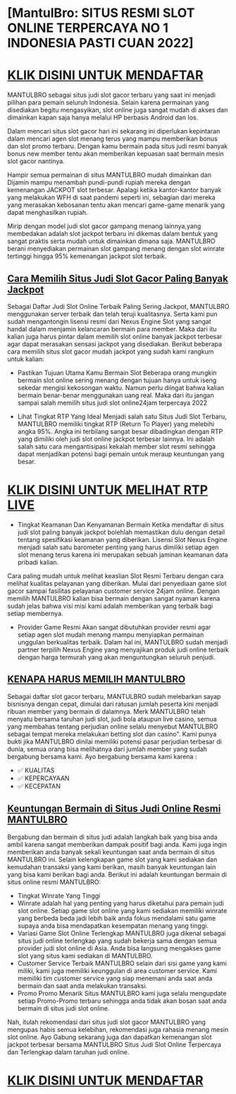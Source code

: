 # [MantulBro: SITUS RESMI SLOT ONLINE TERPERCAYA NO 1 INDONESIA PASTI CUAN 2022]

# [KLIK DISINI UNTUK MENDAFTAR](https://rebrand.ly/slotgacormantul)

MANTULBRO sebagai situs judi slot gacor terbaru yang saat ini menjadi pilihan para pemain seluruh Indonesia. Selain karena permainan yang disediakan begitu mengasyikan, slot online juga sangat mudah di akses dan dimainkan kapan saja hanya melalui HP berbasis Android dan Ios.

Dalam mencari situs slot gacor hari ini sekarang ini diperlukan kepintaran dalam mencari agen slot menang terus yang mampu memberikan bonus dan slot promo terbaru. Dengan kamu bermain pada situs judi resmi banyak bonus new member tentu akan memberikan kepuasan saat bermain mesin slot gacor nantinya.

Hampir semua permainan di situs MANTULBRO mudah dimainkan dan Dijamin mampu menambah pundi-pundi rupiah mereka dengan kemenangan JACKPOT slot terbesar. Apalagi ketika kantor-kantor banyak yang melakukan WFH di saat pandemi seperti ini, sebagian dari mereka yang merasakan kebosanan tentu akan mencari game-game menarik yang dapat menghasilkan rupiah.

Mirip dengan model judi slot gacor gampang menang lainnya,yang membedakan adalah slot jackpot terbaru ini dikemas dalam bentuk yang sangat praktis serta mudah untuk dimainkan dimana saja. MANTULBRO berani menyediakan permainan slot gampang menang dengan slot winrate tertinggi hingga 95% kemenangan jackpot slot terbaik.

## [Cara Memilih Situs Judi Slot Gacor Paling Banyak Jackpot](https://rebrand.ly/slotgacormantul)
Sebagai Daftar Judi Slot Online Terbaik Paling Sering Jackpot, MANTULBRO menggunakan server terbaik dan telah teruji kualitasnya. Serta kami pun sudah mengantongin lisensi resmi dari Nexus Engine Slot yang sangat handal dalam menjamin kelancaran bermain para member. Maka dari itu kalian juga harus pintar dalam memilih slot online banyak jackpot terbesar agar dapat merasakan sensasi jackpot yang disediakan. Berikut beberapa cara memilih situs slot gacor mudah jackpot yang sudah kami rangkum untuk kalian:

- Pastikan Tujuan Utama Kamu Bermain Slot
Beberapa orang mungkin bermain slot online sering menang dengan tujuan hanya untuk iseng sekedar mengisi kekosongan waktu. Namun perlu diingat bahwa kalian bermain benar-benar menggunakan uang real. Maka dari itu jangan sampai salah memilih situs judi slot online24jam terpercaya 2022

- Lihat Tingkat RTP Yang Ideal
Menjadi salah satu Situs Judi Slot Terbaru, MANTULBRO memiliki tingkat RTP (Return To Player) yang melebihi angka 95%. Angka ini terbilang sangat besar dibadingkan dengan RTP yang dimiliki oleh judi slot online jackpot terbesar lainnya. Ini adalah salah satu cara mengantisipasi kekalah member slot resmi sehingga dapat menjadikan potensi bagi pemain untuk meraup keuntungan yang besar.
# [KLIK DISINI UNTUK MELIHAT RTP LIVE](https://rebrand.ly/rtpmantul)
- Tingkat Keamanan Dan Kenyamanan Bermain
Ketika mendaftar di situs judi slot paling banyak jackpot bolehlah memastikan dulu dengan detail tentang spesifikasi keamanan yang diberikan. Lisensi Slot Nexus Engine menjadi salah satu barometer penting yang harus dimiliki setiap agen slot menang terus karena ini merupakan sebuah jaminan keamanan data pribadi kalian.

Cara paling mudah untuk melihat keaslian Slot Resmi Terbaru dengan cara melihat kualitas pelayanan yang diberikan. Mulai dari penyediaan game slot gacor sampai fasilitas pelayanan customer service 24jam online. Dengan memilih MANTULBRO kalian bisa bermain dengan sangat nyaman karena sudah jelas bahwa visi misi kami adalah memberikan yang terbaik bagi setiap membernya.

- Provider Game Resmi
Akan sangat dibutuhkan provider resmi agar setiap agen slot mudah menang mampu menyiapkan permainan unggulan berkualitas terbaik. Dalam hal ini, MANTULBRO sudah menjadi partner terpilih Nexus Engine yang menyajikan produk judi online terbaik dengan harga termurah yang akan menguntungkan seluruh penjudi.

## [KENAPA HARUS MEMILIH MANTULBRO](https://rebrand.ly/slotgacormantul)
Sebagai daftar slot gacor terbaru, MANTULBRO sudah melebarkan sayap bisnisnya dengan cepat, dimulai dari ratusan jumlah peserta kini menjadi ribuan member yang bermain di dalamnya.
Merk MANTULBRO telah menyatu bersama taruhan judi slot, judi bola ataupun live casino, semua yang membahas tentang perjudian online selalu menyebut MANTULBRO sebagai tempat mereka melakukan betting slot dan casino".
Kami punya bukti jika MANTULBRO dinilai memiliki potensi pasar perjudian terbesar di dunia, semua orang bisa melihatnya dari jumlah member yang sudah bergabung bersama kami. Ayo bergabung bersama kami karena :
- ✅ KUALITAS
- ✅ KEPERCAYAAN
- ✅ KECEPATAN

## [Keuntungan Bermain di Situs Judi Online Resmi MANTULBRO](https://rebrand.ly/slotgacormantul)
Bergabung dan bermain di situs judi adalah langkah baik yang bisa anda ambil karena sangat memberikan dampak positif bagi anda. Kami juga ingin memberikan anda banyak sekali keuntungan saat anda bermain di situs MANTULBRO ini. Selain kelengkapan game slot yang kami sediakan dan kemudahan transaksi yang kami berikan, masih banyak keuntungan lain yang bisa kami berikan bagi anda. Berikut ini adalah keuntungan bermain di situs online resmi MANTULBRO:
- Tingkat Winrate Yang Tinggi
- Winrate adalah hal yang penting yang harus diketahui para pemain judi slot online. Setiap game slot online yang kami sediakan memiliki winrate yang berbeda beda jadi lebih baik anda fokus mendalami satu game supaya anda bisa mendapatkan kesempatan menang yang tinggi.
- Variasi Game Slot Online Terlengkap
MANTULBRO juga dikenal sebagai situs judi online terlengkap yang sudah bekerja sama dengan semua provider judi slot online di Asia. Anda bisa langsung mengakses game slot yang situs kami sediakan di MANTULBRO.
- Customer Service Terbaik
MANTULBRO selain dari sisi game yang kami miliki, kami juga memiliki keunggulan di area customer service. Kami memiliki tim customer service yang siap menemani anda saat anda bermain dan saat anda melakukan transaksi.
- Promo Promo Menarik
Situs MANTULBRO kami juga selalu mengupdate setiap Promo-Promo terbaru sehingga anda tidak akan bosan saat anda bermain di situs judi slot online.

Nah, itulah rekomendasi dari situs judi slot gacor MANTULBRO yang mengupas habis semua kelebihan, rekomendasi juga rahasia menang mesin slot online. Ayo Gabung sekarang juga dan dapatkan kemenangan slot jackpot terbesar bersama MANTULBRO Situs Judi Slot Online Terpercaya dan Terlengkap dalam taruhan judi online.

# [KLIK DISINI UNTUK MENDAFTAR](https://rebrand.ly/slotgacormantul)
